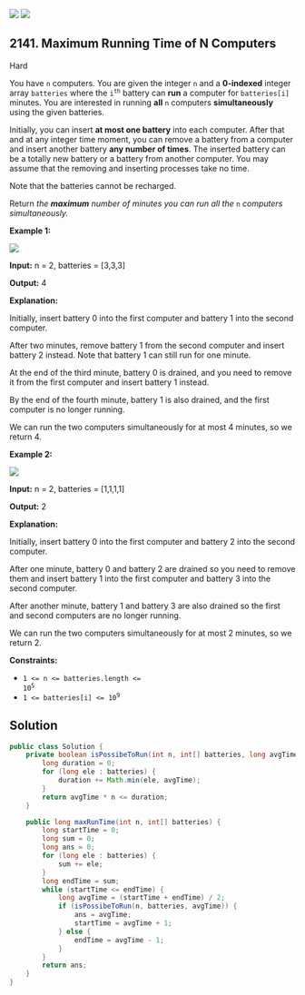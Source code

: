 [![](https://img.shields.io/github/stars/javadev/LeetCode-in-Java?label=Stars&style=flat-square)](https://github.com/javadev/LeetCode-in-Java)
[![](https://img.shields.io/github/forks/javadev/LeetCode-in-Java?label=Fork%20me%20on%20GitHub%20&style=flat-square)](https://github.com/javadev/LeetCode-in-Java/fork)

## 2141\. Maximum Running Time of N Computers

Hard

You have `n` computers. You are given the integer `n` and a **0-indexed** integer array `batteries` where the <code>i<sup>th</sup></code> battery can **run** a computer for `batteries[i]` minutes. You are interested in running **all** `n` computers **simultaneously** using the given batteries.

Initially, you can insert **at most one battery** into each computer. After that and at any integer time moment, you can remove a battery from a computer and insert another battery **any number of times**. The inserted battery can be a totally new battery or a battery from another computer. You may assume that the removing and inserting processes take no time.

Note that the batteries cannot be recharged.

Return _the **maximum** number of minutes you can run all the_ `n` _computers simultaneously._

**Example 1:**

![](https://assets.leetcode.com/uploads/2022/01/06/example1-fit.png)

**Input:** n = 2, batteries = [3,3,3]

**Output:** 4

**Explanation:** 

Initially, insert battery 0 into the first computer and battery 1 into the second computer. 

After two minutes, remove battery 1 from the second computer and insert battery 2 instead. Note that battery 1 can still run for one minute.

At the end of the third minute, battery 0 is drained, and you need to remove it from the first computer and insert battery 1 instead. 

By the end of the fourth minute, battery 1 is also drained, and the first computer is no longer running. 

We can run the two computers simultaneously for at most 4 minutes, so we return 4.

**Example 2:**

![](https://assets.leetcode.com/uploads/2022/01/06/example2.png)

**Input:** n = 2, batteries = [1,1,1,1]

**Output:** 2

**Explanation:** 

Initially, insert battery 0 into the first computer and battery 2 into the second computer. 

After one minute, battery 0 and battery 2 are drained so you need to remove them and insert battery 1 into the first computer and battery 3 into the second computer. 

After another minute, battery 1 and battery 3 are also drained so the first and second computers are no longer running. 

We can run the two computers simultaneously for at most 2 minutes, so we return 2.

**Constraints:**

*   <code>1 <= n <= batteries.length <= 10<sup>5</sup></code>
*   <code>1 <= batteries[i] <= 10<sup>9</sup></code>

## Solution

```java
public class Solution {
    private boolean isPossibeToRun(int n, int[] batteries, long avgTime) {
        long duration = 0;
        for (long ele : batteries) {
            duration += Math.min(ele, avgTime);
        }
        return avgTime * n <= duration;
    }

    public long maxRunTime(int n, int[] batteries) {
        long startTime = 0;
        long sum = 0;
        long ans = 0;
        for (long ele : batteries) {
            sum += ele;
        }
        long endTime = sum;
        while (startTime <= endTime) {
            long avgTime = (startTime + endTime) / 2;
            if (isPossibeToRun(n, batteries, avgTime)) {
                ans = avgTime;
                startTime = avgTime + 1;
            } else {
                endTime = avgTime - 1;
            }
        }
        return ans;
    }
}
```